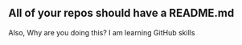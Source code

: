 ## All of your repos should have a README.md

Also, Why are you doing this?
I am learning GitHub skills
